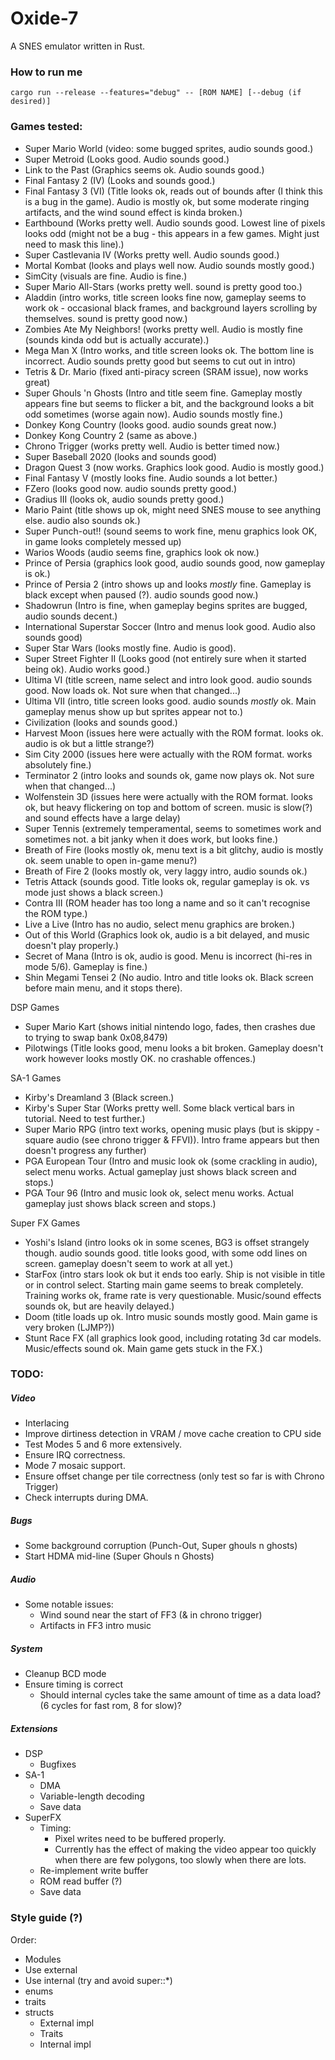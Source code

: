 # Oxide-7
A SNES emulator written in Rust.

### How to run me
`cargo run --release --features="debug" -- [ROM NAME] [--debug (if desired)]`

### Games tested:
* Super Mario World (video: some bugged sprites, audio sounds good.)
* Super Metroid (Looks good. Audio sounds good.)
* Link to the Past (Graphics seems ok. Audio sounds good.)
* Final Fantasy 2 (IV) (Looks and sounds good.)
* Final Fantasy 3 (VI) (Title looks ok, reads out of bounds after (I think this is a bug in the game). Audio is mostly ok, but some moderate ringing artifacts, and the wind sound effect is kinda broken.)
* Earthbound (Works pretty well. Audio sounds good. Lowest line of pixels looks odd (might not be a bug - this appears in a few games. Might just need to mask this line).)
* Super Castlevania IV (Works pretty well. Audio sounds good.)
* Mortal Kombat (looks and plays well now. Audio sounds mostly good.)
* SimCity (visuals are fine. Audio is fine.)
* Super Mario All-Stars (works pretty well. sound is pretty good too.)
* Aladdin (intro works, title screen looks fine now, gameplay seems to work ok - occasional black frames, and background layers scrolling by themselves. sound is pretty good now.)
* Zombies Ate My Neighbors! (works pretty well. Audio is mostly fine (sounds kinda odd but is actually accurate).)
* Mega Man X (Intro works, and title screen looks ok. The bottom line is incorrect. Audio sounds pretty good but seems to cut out in intro)
* Tetris & Dr. Mario (fixed anti-piracy screen (SRAM issue), now works great)
* Super Ghouls 'n Ghosts (Intro and title seem fine. Gameplay mostly appears fine but seems to flicker a bit, and the background looks a bit odd sometimes (worse again now). Audio sounds mostly fine.)
* Donkey Kong Country (looks good. audio sounds great now.)
* Donkey Kong Country 2 (same as above.)
* Chrono Trigger (works pretty well. Audio is better timed now.)
* Super Baseball 2020 (looks and sounds good)
* Dragon Quest 3 (now works. Graphics look good. Audio is mostly good.)
* Final Fantasy V (mostly looks fine. Audio sounds a lot better.)
* FZero (looks good now. audio sounds pretty good.)
* Gradius III (looks ok, audio sounds pretty good.)
* Mario Paint (title shows up ok, might need SNES mouse to see anything else. audio also sounds ok.)
* Super Punch-out!! (sound seems to work fine, menu graphics look OK, in game looks completely messed up)
* Warios Woods (audio seems fine, graphics look ok now.)
* Prince of Persia (graphics look good, audio sounds good, now gameplay is ok.)
* Prince of Persia 2 (intro shows up and looks _mostly_ fine. Gameplay is black except when paused (?). audio sounds good now.)
* Shadowrun (Intro is fine, when gameplay begins sprites are bugged, audio sounds decent.)
* International Superstar Soccer (Intro and menus look good. Audio also sounds good)
* Super Star Wars (looks mostly fine. Audio is good).
* Super Street Fighter II (Looks good (not entirely sure when it started being ok). Audio works good.)
* Ultima VI (title screen, name select and intro look good. audio sounds good. Now loads ok. Not sure when that changed...)
* Ultima VII (intro, title screen looks good. audio sounds _mostly_ ok. Main gameplay menus show up but sprites appear not to.)
* Civilization (looks and sounds good.)
* Harvest Moon (issues here were actually with the ROM format. looks ok. audio is ok but a little strange?)
* Sim City 2000 (issues here were actually with the ROM format. works absolutely fine.)
* Terminator 2 (intro looks and sounds ok, game now plays ok. Not sure when that changed...)
* Wolfenstein 3D (issues here were actually with the ROM format. looks ok, but heavy flickering on top and bottom of screen. music is slow(?) and sound effects have a large delay)
* Super Tennis (extremely temperamental, seems to sometimes work and sometimes not. a bit janky when it does work, but looks fine.)
* Breath of Fire (looks mostly ok, menu text is a bit glitchy, audio is mostly ok. seem unable to open in-game menu?)
* Breath of Fire 2 (looks mostly ok, very laggy intro, audio sounds ok.)
* Tetris Attack (sounds good. Title looks ok, regular gameplay is ok. vs mode just shows a black screen.)
* Contra III (ROM header has too long a name and so it can't recognise the ROM type.)
* Live a Live (Intro has no audio, select menu graphics are broken.)
* Out of this World (Graphics look ok, audio is a bit delayed, and music doesn't play properly.)
* Secret of Mana (Intro is ok, audio is good. Menu is incorrect (hi-res in mode 5/6). Gameplay is fine.)
* Shin Megami Tensei 2 (No audio. Intro and title looks ok. Black screen before main menu, and it stops there).

DSP Games
* Super Mario Kart (shows initial nintendo logo, fades, then crashes due to trying to swap bank 0x08,8479)
* Pilotwings (Title looks good, menu looks a bit broken. Gameplay doesn't work however looks mostly OK. no crashable offences.)

SA-1 Games
* Kirby's Dreamland 3 (Black screen.)
* Kirby's Super Star (Works pretty well. Some black vertical bars in tutorial. Need to test further.)
* Super Mario RPG (intro text works, opening music plays (but is skippy - square audio (see chrono trigger & FFVI)). Intro frame appears but then doesn't progress any further)
* PGA European Tour (Intro and music look ok (some crackling in audio), select menu works. Actual gameplay just shows black screen and stops.)
* PGA Tour 96 (Intro and music look ok, select menu works. Actual gameplay just shows black screen and stops.)

Super FX Games
* Yoshi's Island (intro looks ok in some scenes, BG3 is offset strangely though. audio sounds good. title looks good, with some odd lines on screen. gameplay doesn't seem to work at all yet.)
* StarFox (intro stars look ok but it ends too early. Ship is not visible in title or in control select. Starting main game seems to break completely. Training works ok, frame rate is very questionable. Music/sound effects sounds ok, but are heavily delayed.)
* Doom (title loads up ok. Intro music sounds mostly good. Main game is very broken (LJMP?))
* Stunt Race FX (all graphics look good, including rotating 3d car models. Music/effects sound ok. Main game gets stuck in the FX.)

### TODO:

##### Video
- Interlacing
- Improve dirtiness detection in VRAM / move cache creation to CPU side
- Test Modes 5 and 6 more extensively.
- Ensure IRQ correctness.
- Mode 7 mosaic support.
- Ensure offset change per tile correctness (only test so far is with Chrono Trigger)
- Check interrupts during DMA.

##### Bugs
- Some background corruption (Punch-Out, Super ghouls n ghosts)
- Start HDMA mid-line (Super Ghouls n Ghosts)

##### Audio
- Some notable issues:
    - Wind sound near the start of FF3 (& in chrono trigger)
    - Artifacts in FF3 intro music

##### System
- Cleanup BCD mode
- Ensure timing is correct
    - Should internal cycles take the same amount of time as a data load? (6 cycles for fast rom, 8 for slow)?

##### Extensions
- DSP
    - Bugfixes
- SA-1
    - DMA
    - Variable-length decoding
    - Save data
- SuperFX
    - Timing:
        - Pixel writes need to be buffered properly.
        - Currently has the effect of making the video appear too quickly when there are few polygons, too slowly when there are lots.
    - Re-implement write buffer
    - ROM read buffer (?)
    - Save data

### Style guide (?)
Order:
- Modules
- Use external
- Use internal (try and avoid super::*)
- enums
- traits
- structs
    - External impl
    - Traits
    - Internal impl